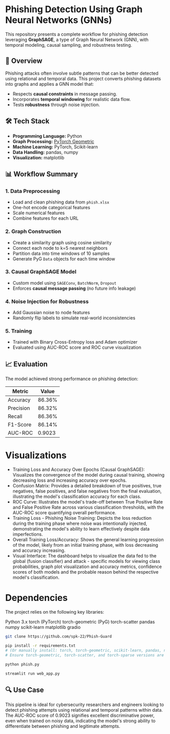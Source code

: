 # Phishing Detection Using Graph Neural Networks (GNNs)

This repository presents a complete workflow for phishing detection leveraging **GraphSAGE**, a type of Graph Neural Network (GNN), with temporal modeling, causal sampling, and robustness testing.

## 🧠 Overview

Phishing attacks often involve subtle patterns that can be better detected using relational and temporal data. This project converts phishing datasets into graphs and applies a GNN model that:

- Respects **causal constraints** in message passing.
- Incorporates **temporal windowing** for realistic data flow.
- Tests **robustness** through noise injection.

## 🛠 Tech Stack

- **Programming Language:** Python
- **Graph Processing:** [PyTorch Geometric](https://pytorch-geometric.readthedocs.io/en/latest/)
- **Machine Learning:** PyTorch, Scikit-learn
- **Data Handling:** pandas, numpy
- **Visualization:** matplotlib

## 📊 Workflow Summary

### 1. **Data Preprocessing**
- Load and clean phishing data from `phish.xlsx`
- One-hot encode categorical features
- Scale numerical features
- Combine features for each URL

### 2. **Graph Construction**
- Create a similarity graph using cosine similarity
- Connect each node to k=5 nearest neighbors
- Partition data into time windows of 10 samples
- Generate PyG `Data` objects for each time window

### 3. **Causal GraphSAGE Model**
- Custom model using `SAGEConv`, `BatchNorm`, `Dropout`
- Enforces **causal message passing** (no future info leakage)

### 4. **Noise Injection for Robustness**
- Add Gaussian noise to node features
- Randomly flip labels to simulate real-world inconsistencies

### 5. **Training**
- Trained with Binary Cross-Entropy loss and Adam optimizer
- Evaluated using AUC-ROC score and ROC curve visualization

## 📈 Evaluation

The model achieved strong performance on phishing detection:

| Metric     | Value  |
|------------|--------|
| Accuracy   | 86.36% |
| Precision  | 86.32% |
| Recall     | 86.36% |
| F1-Score   | 86.14% |
| AUC-ROC    | 0.9023 | Visualized in final plot |

# Visualizations
* Training Loss and Accuracy Over Epochs (Causal GraphSAGE): Visualizes the convergence of the model during causal training, showing decreasing loss and increasing accuracy over epochs. 
* Confusion Matrix: Provides a detailed breakdown of true positives, true negatives, false positives, and false negatives from the final evaluation, illustrating the model's classification accuracy for each class.
* ROC Curve: Illustrates the model's trade-off between True Positive Rate and False Positive Rate across various classification thresholds, with the AUC-ROC score quantifying overall performance. 
* Training Loss - Phishing Noise Training: Depicts the loss reduction during the training phase where noise was intentionally injected, demonstrating the model's ability to learn effectively despite data imperfections. 
* Overall Training Loss/Accuracy: Shows the general learning progression of the model, likely from an initial training phase, with loss decreasing and accuracy increasing.
* Visual Interface: The dashboard helps to visualize the data fed to the global (fusion classifier) and attack - specific models for viewing class probabilities, graph plot visualization and accuracy metrics, confidence scores of both models and the probable reason behind the respective model's classification.

# Dependencies
The project relies on the following key libraries:

Python 3.x
torch (PyTorch)
torch-geometric (PyG)
torch-scatter
pandas
numpy
scikit-learn
matplotlib
gradio

```bash
git clone https://github.com/spk-22/Phish-Guard
```
```bash
pip install -r requirements.txt
# (Or manually install: torch, torch-geometric, scikit-learn, pandas, numpy, matplotlib)
# Ensure torch-geometric, torch-scatter, and torch-sparse versions are compatible with your PyTorch version.
```
```bash 
python phish.py
```
```bash
streamlit run web_app.py
```
## 🔍 Use Case

This pipeline is ideal for cybersecurity researchers and engineers looking to detect phishing attempts using relational and temporal patterns within data.
The AUC-ROC score of 0.9023 signifies excellent discriminative power, even when trained on noisy data, indicating the model's strong ability to differentiate between phishing and legitimate attempts.
